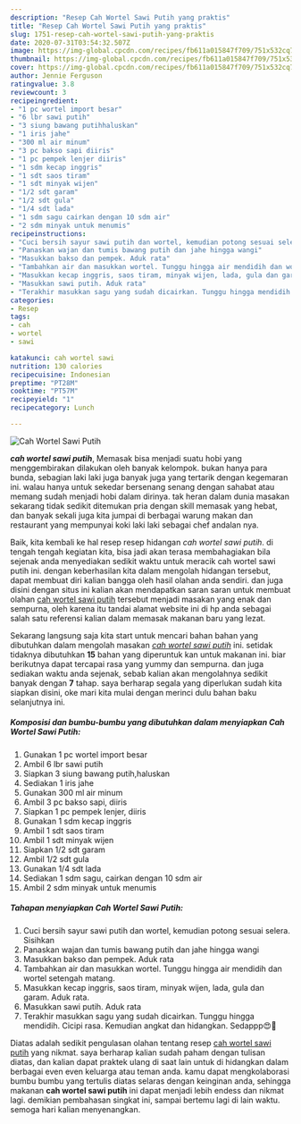 ```yaml
---
description: "Resep Cah Wortel Sawi Putih yang praktis"
title: "Resep Cah Wortel Sawi Putih yang praktis"
slug: 1751-resep-cah-wortel-sawi-putih-yang-praktis
date: 2020-07-31T03:54:32.507Z
image: https://img-global.cpcdn.com/recipes/fb611a015847f709/751x532cq70/cah-wortel-sawi-putih-foto-resep-utama.jpg
thumbnail: https://img-global.cpcdn.com/recipes/fb611a015847f709/751x532cq70/cah-wortel-sawi-putih-foto-resep-utama.jpg
cover: https://img-global.cpcdn.com/recipes/fb611a015847f709/751x532cq70/cah-wortel-sawi-putih-foto-resep-utama.jpg
author: Jennie Ferguson
ratingvalue: 3.8
reviewcount: 3
recipeingredient:
- "1 pc wortel import besar"
- "6 lbr sawi putih"
- "3 siung bawang putihhaluskan"
- "1 iris jahe"
- "300 ml air minum"
- "3 pc bakso sapi diiris"
- "1 pc pempek lenjer diiris"
- "1 sdm kecap inggris"
- "1 sdt saos tiram"
- "1 sdt minyak wijen"
- "1/2 sdt garam"
- "1/2 sdt gula"
- "1/4 sdt lada"
- "1 sdm sagu cairkan dengan 10 sdm air"
- "2 sdm minyak untuk menumis"
recipeinstructions:
- "Cuci bersih sayur sawi putih dan wortel, kemudian potong sesuai selera. Sisihkan"
- "Panaskan wajan dan tumis bawang putih dan jahe hingga wangi"
- "Masukkan bakso dan pempek. Aduk rata"
- "Tambahkan air dan masukkan wortel. Tunggu hingga air mendidih dan wortel setengah matang."
- "Masukkan kecap inggris, saos tiram, minyak wijen, lada, gula dan garam. Aduk rata."
- "Masukkan sawi putih. Aduk rata"
- "Terakhir masukkan sagu yang sudah dicairkan. Tunggu hingga mendidih. Cicipi rasa. Kemudian angkat dan hidangkan. Sedappp😍🤗"
categories:
- Resep
tags:
- cah
- wortel
- sawi

katakunci: cah wortel sawi 
nutrition: 130 calories
recipecuisine: Indonesian
preptime: "PT28M"
cooktime: "PT57M"
recipeyield: "1"
recipecategory: Lunch

---
```



![Cah Wortel Sawi Putih](https://img-global.cpcdn.com/recipes/fb611a015847f709/751x532cq70/cah-wortel-sawi-putih-foto-resep-utama.jpg)

<b><i>cah wortel sawi putih</i></b>, Memasak bisa menjadi suatu hobi yang menggembirakan dilakukan oleh banyak kelompok. bukan hanya para bunda, sebagian laki laki juga banyak juga yang tertarik dengan kegemaran ini. walau hanya untuk sekedar bersenang senang dengan sahabat atau memang sudah menjadi hobi dalam dirinya. tak heran dalam dunia masakan sekarang tidak sedikit ditemukan pria dengan skill memasak yang hebat, dan banyak sekali juga kita jumpai di berbagai warung makan dan restaurant yang mempunyai koki laki laki sebagai chef andalan nya.



Baik, kita kembali ke hal resep resep hidangan <i>cah wortel sawi putih</i>. di tengah tengah kegiatan kita, bisa jadi akan terasa membahagiakan bila sejenak anda menyediakan sedikit waktu untuk meracik cah wortel sawi putih ini. dengan keberhasilan kita dalam mengolah hidangan tersebut, dapat membuat diri kalian bangga oleh hasil olahan anda sendiri. dan juga disini dengan situs ini kalian akan mendapatkan saran saran untuk membuat olahan <u>cah wortel sawi putih</u> tersebut menjadi masakan yang enak dan sempurna, oleh karena itu tandai alamat website ini di hp anda sebagai salah satu referensi kalian dalam memasak makanan baru yang lezat.


Sekarang langsung saja kita start untuk mencari bahan bahan yang dibutuhkan dalam mengolah masakan <u><i>cah wortel sawi putih</i></u> ini. setidak tidaknya dibutuhkan <b>15</b> bahan yang diperuntuk kan untuk makanan ini. biar berikutnya dapat tercapai rasa yang yummy dan sempurna. dan juga sediakan waktu anda sejenak, sebab kalian akan mengolahnya sedikit banyak dengan <b>7</b> tahap. saya berharap segala yang diperlukan sudah kita siapkan disini, oke mari kita mulai dengan merinci dulu bahan baku selanjutnya ini.

<!--inarticleads1-->

##### Komposisi dan bumbu-bumbu yang dibutuhkan dalam menyiapkan Cah Wortel Sawi Putih:

1. Gunakan 1 pc wortel import besar
1. Ambil 6 lbr sawi putih
1. Siapkan 3 siung bawang putih,haluskan
1. Sediakan 1 iris jahe
1. Gunakan 300 ml air minum
1. Ambil 3 pc bakso sapi, diiris
1. Siapkan 1 pc pempek lenjer, diiris
1. Gunakan 1 sdm kecap inggris
1. Ambil 1 sdt saos tiram
1. Ambil 1 sdt minyak wijen
1. Siapkan 1/2 sdt garam
1. Ambil 1/2 sdt gula
1. Gunakan 1/4 sdt lada
1. Sediakan 1 sdm sagu, cairkan dengan 10 sdm air
1. Ambil 2 sdm minyak untuk menumis




<!--inarticleads2-->

##### Tahapan menyiapkan Cah Wortel Sawi Putih:

1. Cuci bersih sayur sawi putih dan wortel, kemudian potong sesuai selera. Sisihkan
1. Panaskan wajan dan tumis bawang putih dan jahe hingga wangi
1. Masukkan bakso dan pempek. Aduk rata
1. Tambahkan air dan masukkan wortel. Tunggu hingga air mendidih dan wortel setengah matang.
1. Masukkan kecap inggris, saos tiram, minyak wijen, lada, gula dan garam. Aduk rata.
1. Masukkan sawi putih. Aduk rata
1. Terakhir masukkan sagu yang sudah dicairkan. Tunggu hingga mendidih. Cicipi rasa. Kemudian angkat dan hidangkan. Sedappp😍🤗




Diatas adalah sedikit pengulasan olahan tentang resep <u>cah wortel sawi putih</u> yang nikmat. saya berharap kalian sudah paham dengan tulisan diatas, dan kalian dapat praktek ulang di saat lain untuk di hidangkan dalam berbagai even even keluarga atau teman anda. kamu dapat mengkolaborasi bumbu bumbu yang tertulis diatas selaras dengan keinginan anda, sehingga makanan <b>cah wortel sawi putih</b> ini dapat menjadi lebih endess dan nikmat lagi. demikian pembahasan singkat ini, sampai bertemu lagi di lain waktu. semoga hari kalian menyenangkan.
